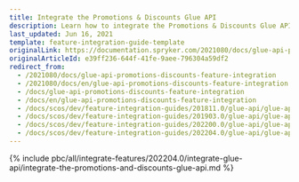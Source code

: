 ```yaml
---
title: Integrate the Promotions & Discounts Glue API
description: Learn how to integrate the Promotions & Discounts Glue API into a Spryker project.
last_updated: Jun 16, 2021
template: feature-integration-guide-template
originalLink: https://documentation.spryker.com/2021080/docs/glue-api-promotions-discounts-feature-integration
originalArticleId: e39ff236-644f-41fe-9aee-796304a59df2
redirect_from:
  - /2021080/docs/glue-api-promotions-discounts-feature-integration
  - /2021080/docs/en/glue-api-promotions-discounts-feature-integration
  - /docs/glue-api-promotions-discounts-feature-integration
  - /docs/en/glue-api-promotions-discounts-feature-integration
  - /docs/scos/dev/feature-integration-guides/201811.0/glue-api/glue-api-promotions-and-discounts-feature-integration.html
  - /docs/scos/dev/feature-integration-guides/201903.0/glue-api/glue-api-promotions-and-discounts-feature-integration.html
  - /docs/scos/dev/feature-integration-guides/202200.0/glue-api/glue-api-promotions-and-discounts-feature-integration.html
  - /docs/scos/dev/feature-integration-guides/202204.0/glue-api/glue-api-promotions-and-discounts-feature-integration.html
---
```


{% include pbc/all/integrate-features/202204.0/integrate-glue-api/integrate-the-promotions-and-discounts-glue-api.md %} <!-- To edit, see /_includes/pbc/all/integrate-features/202204.0/integrate-glue-api/integrate-the-promotions-and-discounts-glue-api.md -->
